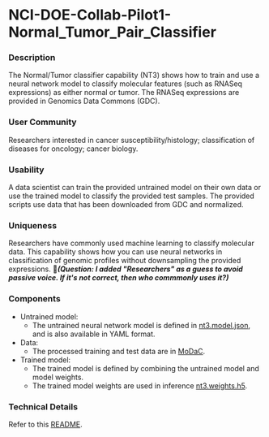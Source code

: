 # NCI-DOE-Collab-Pilot1-Normal_Tumor_Pair_Classifier

### Description
The Normal/Tumor classifier capability (NT3) shows how to train and use a neural network model to classify molecular features (such as RNASeq expressions) as either normal or tumor. The RNASeq expressions are provided in Genomics Data Commons (GDC).

### User Community
Researchers interested in cancer susceptibility/histology; classification of diseases for oncology; cancer biology. 


### Usability
A data scientist can train the provided untrained model on their own data or use the trained model to classify the provided test samples. The provided scripts use data that has been downloaded from GDC and normalized.

### Uniqueness
Researchers have commonly used machine learning to classify molecular data. This capability shows how you can use neural networks in classification of genomic profiles without downsampling the provided expressions. &#x1F534;_**(Question: I added "Researchers" as a guess to avoid passive voice. If it's not correct, then who commmonly uses it?)**_

### Components
* Untrained model: 
  * The untrained neural network model is defined in [nt3.model.json](https://modac.cancer.gov/searchTab?dme_data_id=NCI-DME-MS01-7372363), and is also available in YAML format.
* Data:
  * The processed training and test data are in [MoDaC](https://modac.cancer.gov/searchTab?dme_data_id=NCI-DME-MS01-7372363). 
* Trained model:
  * The trained model is defined by combining the untrained model and model weights.
  * The trained model weights are used in inference [nt3.weights.h5](https://modac.cancer.gov/searchTab?dme_data_id=NCI-DME-MS01-7372363).

### Technical Details
Refer to this [README](./Pilot1/NT3/README.md).
